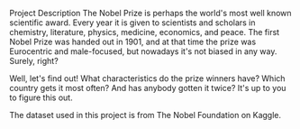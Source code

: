 Project Description
The Nobel Prize is perhaps the world's most well known scientific award. 
Every year it is given to scientists and scholars in chemistry, literature, physics, medicine, economics, and peace. 
The first Nobel Prize was handed out in 1901, and at that time the prize was Eurocentric and male-focused, but nowadays it's not biased in any way. Surely, right?

Well, let's find out! What characteristics do the prize winners have? Which country gets it most often? And has anybody gotten it twice? It's up to you to figure this out.

The dataset used in this project is from The Nobel Foundation on Kaggle.
